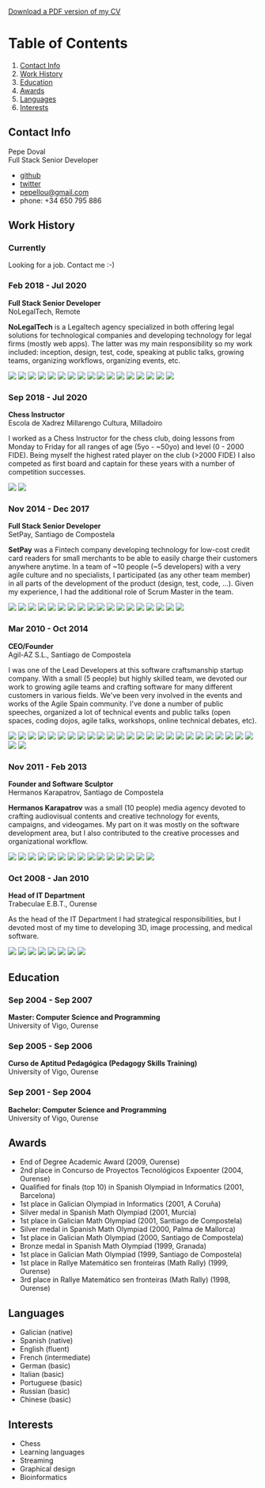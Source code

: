 [Download a PDF version of my CV](https://github.com/pepellou/pepellou/raw/master/cv.pdf)

# Table of Contents

1. [Contact Info](#contact-info)
2. [Work History](#work-history)
3. [Education](#education)
4. [Awards](#awards)
5. [Languages](#languages)
6. [Interests](#interests)


## Contact Info

Pepe Doval<br/>
Full Stack Senior Developer

 - [github](https://github.com/pepellou)
 - [twitter](https://twitter.com/pepellou)
 - [pepellou@gmail.com](mailto:pepellou@gmail.com)
 - phone: +34 650 795 886


## Work History

### Currently

Looking for a job. Contact me :-)


### Feb 2018 - Jul 2020

**Full Stack Senior Developer**<br/>
NoLegalTech, Remote

**NoLegalTech** is a Legaltech agency specialized in both offering legal solutions for 
technological companies and developing technology for legal firms (mostly web apps).
The latter was my main responsibility so my work included: inception, design, test,
code, speaking at public talks, growing teams, organizing workflows, organizing events, etc.

![](https://img.shields.io/badge/-Git-F05032?style=flat-square&logo=git&logoColor=white)
![](https://img.shields.io/badge/-Vim-F05032?style=flat-square&logo=vim&logoColor=white)
![](https://img.shields.io/badge/-JavaScript-43853d?style=flat&logo=javascript&logoColor=white)
![](https://img.shields.io/badge/-HTML5-43853d?style=flat-square&logo=html5&logoColor=white)
![](https://img.shields.io/badge/-CSS3-43853d?style=flat-square&logo=css3&logoColor=white)
![](https://img.shields.io/badge/-PHP-43853d?style=flat&logo=php&logoColor=white)
![](https://img.shields.io/badge/-Bash-43853d?style=flat&logo=gnu-bash&logoColor=white)
![](https://img.shields.io/badge/-Nodejs-46a2f1?style=flat-square&logo=Node.js&logoColor=white)
![](https://img.shields.io/badge/-Bootstrap-46a2f1?style=flat-square&logo=Bootstrap&logoColor=white)
![](https://img.shields.io/badge/-Symfony-46a2f1?style=flat&logo=symfony&logoColor=white)
![](https://img.shields.io/badge/-React-46a2f1?style=flat-square&logo=react&logoColor=white)
![](https://img.shields.io/badge/-Wordpress-46a2f1?style=flat-square&logo=wordpress&logoColor=white)
![](https://img.shields.io/badge/-PostgreSQL-13aa52?style=flat-square&logo=postgresql&logoColor=white)
![](https://img.shields.io/badge/-MySQL-13aa52?style=flat-square&logo=mysql&logoColor=white)
![](https://img.shields.io/badge/-NPM-430098?style=flat-square&logo=npm&logoColor=white)
![](https://img.shields.io/badge/-Webpack-430098?style=flat-square&logo=webpack&logoColor=white)
![](https://img.shields.io/badge/-Sass-430098?style=flat-square&logo=sass&logoColor=white)



### Sep 2018 - Jul 2020

**Chess Instructor**<br/>
Escola de Xadrez Millarengo Cultura, Milladoiro

I worked as a Chess Instructor for the chess club, doing lessons from Monday to Friday
for all ranges of age (5yo - ~50yo) and level (0 - 2000 FIDE). Being myself the highest
rated player on the club (>2000 FIDE) I also competed as first board and captain for these
years with a number of competition successes.

![](https://img.shields.io/badge/-lichess-430098)
![](https://img.shields.io/badge/-skype-430098)

### Nov 2014 - Dec 2017

**Full Stack Senior Developer**<br/>
SetPay, Santiago de Compostela

**SetPay** was a Fintech company developing technology for low-cost credit card readers
for small merchants to be able to easily charge their customers anywhere anytime.
In a team of ~10 people (~5 developers) with a very agile culture and no specialists,
I participated (as any other team member) in all parts of the development of the
product (design, test, code, ...). Given my experience, I had the additional role of
Scrum Master in the team.

![](https://img.shields.io/badge/-Git-F05032?style=flat-square&logo=git&logoColor=white)
![](https://img.shields.io/badge/-Vim-F05032?style=flat-square&logo=vim&logoColor=white)
![](https://img.shields.io/badge/-JavaScript-43853d?style=flat&logo=javascript&logoColor=white)
![](https://img.shields.io/badge/-HTML5-43853d?style=flat-square&logo=html5&logoColor=white)
![](https://img.shields.io/badge/-CSS3-43853d?style=flat-square&logo=css3&logoColor=white)
![](https://img.shields.io/badge/-Java-43853d?style=flat&logo=java&logoColor=white)
![](https://img.shields.io/badge/-PHP-43853d?style=flat&logo=php&logoColor=white)
![](https://img.shields.io/badge/-Bash-43853d?style=flat&logo=gnu-bash&logoColor=white)
![](https://img.shields.io/badge/-Nodejs-46a2f1?style=flat-square&logo=Node.js&logoColor=white)
![](https://img.shields.io/badge/-Bootstrap-46a2f1?style=flat-square&logo=Bootstrap&logoColor=white)
![](https://img.shields.io/badge/-Angular-46a2f1?style=flat-square&logo=angular&logoColor=white)
![](https://img.shields.io/badge/-Spring-46a2f1?style=flat-square&logo=spring&logoColor=white)
![](https://img.shields.io/badge/-Symfony-46a2f1?style=flat&logo=symfony&logoColor=white)
![](https://img.shields.io/badge/-PostgreSQL-13aa52?style=flat-square&logo=postgresql&logoColor=white)
![](https://img.shields.io/badge/-MySQL-13aa52?style=flat-square&logo=mysql&logoColor=white)
![](https://img.shields.io/badge/-IBM_Cloud-430098)
![](https://img.shields.io/badge/-microservices-430098)
![](https://img.shields.io/badge/-Docker-430098?style=flat-square&logo=docker&logoColor=white)

### Mar 2010 - Oct 2014

**CEO/Founder**<br/>
Agil-AZ S.L., Santiago de Compostela

I was one of the Lead Developers at this software craftsmanship startup company.
With a small (5 people) but highly skilled team, we devoted our work to growing
agile teams and crafting software for many different customers in various fields.
We've been very involved in the events and works of the Agile Spain community.
I've done a number of public speeches, organized a lot of technical events and
public talks (open spaces, coding dojos, agile talks, workshops, online technical
debates, etc).

![](https://img.shields.io/badge/-Git-F05032?style=flat-square&logo=git&logoColor=white)
![](https://img.shields.io/badge/-Vim-F05032?style=flat-square&logo=vim&logoColor=white)
![](https://img.shields.io/badge/-JavaScript-43853d?style=flat&logo=javascript&logoColor=white)
![](https://img.shields.io/badge/-HTML5-43853d?style=flat-square&logo=html5&logoColor=white)
![](https://img.shields.io/badge/-CSS3-43853d?style=flat-square&logo=css3&logoColor=white)
![](https://img.shields.io/badge/-PHP-43853d?style=flat&logo=php&logoColor=white)
![](https://img.shields.io/badge/-Java-43853d?style=flat&logo=java&logoColor=white)
![](https://img.shields.io/badge/-Bash-43853d?style=flat&logo=gnu-bash&logoColor=white)
![](https://img.shields.io/badge/-Nodejs-46a2f1?style=flat-square&logo=Node.js&logoColor=white)
![](https://img.shields.io/badge/-Bootstrap-46a2f1?style=flat-square&logo=Bootstrap&logoColor=white)
![](https://img.shields.io/badge/-Symfony-46a2f1?style=flat&logo=symfony&logoColor=white)
![](https://img.shields.io/badge/-Angular-46a2f1?style=flat-square&logo=angular&logoColor=white)
![](https://img.shields.io/badge/-Wordpress-46a2f1?style=flat-square&logo=wordpress&logoColor=white)
![](https://img.shields.io/badge/-Prestashop-46a2f1?style=flat-square&logo=prestashop&logoColor=white)
![](https://img.shields.io/badge/-Spring-46a2f1?style=flat-square&logo=spring&logoColor=white)
![](https://img.shields.io/badge/-Joomla-46a2f1?style=flat-square&logo=joomla&logoColor=white)
![](https://img.shields.io/badge/-Play_Framework-46a2f1?style=flat-square&logo=play&logoColor=white)
![](https://img.shields.io/badge/-MongoDB-13aa52?style=flat-square&logo=mongodb&logoColor=white)
![](https://img.shields.io/badge/-PostgreSQL-13aa52?style=flat-square&logo=postgresql&logoColor=white)
![](https://img.shields.io/badge/-MySQL-13aa52?style=flat-square&logo=mysql&logoColor=white)
![](https://img.shields.io/badge/-redis-13aa52?style=flat-square&logo=redis&logoColor=white)
![](https://img.shields.io/badge/-NPM-430098?style=flat-square&logo=npm&logoColor=white)
![](https://img.shields.io/badge/-Webpack-430098?style=flat-square&logo=webpack&logoColor=white)
![](https://img.shields.io/badge/-Sass-430098?style=flat-square&logo=sass&logoColor=white)
![](https://img.shields.io/badge/-Styled_Components-430098?style=flat-square&logo=styled-components&logoColor=white)
![](https://img.shields.io/badge/-Docker-430098?style=flat-square&logo=docker&logoColor=white)
![](https://img.shields.io/badge/-OpenGL-F9A03C?style=flat-square&logo=opengl&logoColor=white)

### Nov 2011 - Feb 2013

**Founder and Software Sculptor**<br/>
Hermanos Karapatrov, Santiago de Compostela

**Hermanos Karapatrov** was a small (10 people) media agency devoted to crafting
audiovisual contents and creative technology for events, campaigns, and 
videogames. My part on it was mostly on the software development area, but I
also contributed to the creative processes and organizational workflow.

![](https://img.shields.io/badge/-Git-F05032?style=flat-square&logo=git&logoColor=white)
![](https://img.shields.io/badge/-Vim-F05032?style=flat-square&logo=vim&logoColor=white)
![](https://img.shields.io/badge/-JavaScript-43853d?style=flat&logo=javascript&logoColor=white)
![](https://img.shields.io/badge/-HTML5-43853d?style=flat-square&logo=html5&logoColor=white)
![](https://img.shields.io/badge/-CSS3-43853d?style=flat-square&logo=css3&logoColor=white)
![](https://img.shields.io/badge/-PHP-43853d?style=flat&logo=php&logoColor=white)
![](https://img.shields.io/badge/-C++-43853d?style=flat&logo=c++&logoColor=white)
![](https://img.shields.io/badge/-Bash-43853d?style=flat&logo=gnu-bash&logoColor=white)
![](https://img.shields.io/badge/-Nodejs-46a2f1?style=flat-square&logo=Node.js&logoColor=white)
![](https://img.shields.io/badge/-Bootstrap-46a2f1?style=flat-square&logo=Bootstrap&logoColor=white)
![](https://img.shields.io/badge/-Wordpress-46a2f1?style=flat-square&logo=wordpress&logoColor=white)
![](https://img.shields.io/badge/-OpenCV-46a2f1?style=flat-square&logo=opencv&logoColor=white)
![](https://img.shields.io/badge/-MySQL-13aa52?style=flat-square&logo=mysql&logoColor=white)
![](https://img.shields.io/badge/-NPM-430098?style=flat-square&logo=npm&logoColor=white)
![](https://img.shields.io/badge/-OpenGL-F9A03C?style=flat-square&logo=opengl&logoColor=white)


### Oct 2008 - Jan 2010

**Head of IT Department**<br/>
Trabeculae E.B.T., Ourense

As the head of the IT Department I had strategical responsibilities, but I devoted
most of my time to developing 3D, image processing, and medical software.

![](https://img.shields.io/badge/-Git-F05032?style=flat-square&logo=git&logoColor=white)
![](https://img.shields.io/badge/-Vim-F05032?style=flat-square&logo=vim&logoColor=white)
![](https://img.shields.io/badge/-Java-43853d?style=flat&logo=java&logoColor=white)
![](https://img.shields.io/badge/-JavaScript-43853d?style=flat&logo=javascript&logoColor=white)
![](https://img.shields.io/badge/-PHP-43853d?style=flat&logo=php&logoColor=white)
![](https://img.shields.io/badge/-MySQL-13aa52?style=flat-square&logo=mysql&logoColor=white)
![](https://img.shields.io/badge/-DICOM-430098)
![](https://img.shields.io/badge/-3D_Modeling-430098)


## Education

### Sep 2004 - Sep 2007

**Master: Computer Science and Programming**<br/>
University of Vigo, Ourense

### Sep 2005 - Sep 2006

**Curso de Aptitud Pedagógica (Pedagogy Skills Training)**<br/>
University of Vigo, Ourense

### Sep 2001 - Sep 2004

**Bachelor: Computer Science and Programming**<br/>
University of Vigo, Ourense


## Awards

 - End of Degree Academic Award (2009, Ourense)
 - 2nd place in Concurso de Proyectos Tecnológicos Expoenter (2004, Ourense)
 - Qualified for finals (top 10) in Spanish Olympiad in Informatics (2001, Barcelona)
 - 1st place in Galician Olympiad in Informatics (2001, A Coruña)
 - Silver medal in Spanish Math Olympiad (2001, Murcia)
 - 1st place in Galician Math Olympiad (2001, Santiago de Compostela)
 - Silver medal in Spanish Math Olympiad (2000, Palma de Mallorca)
 - 1st place in Galician Math Olympiad (2000, Santiago de Compostela)
 - Bronze medal in Spanish Math Olympiad (1999, Granada)
 - 1st place in Galician Math Olympiad (1999, Santiago de Compostela)
 - 1st place in Rallye Matemático sen fronteiras (Math Rally) (1999, Ourense)
 - 3rd place in Rallye Matemático sen fronteiras (Math Rally) (1998, Ourense)


## Languages

 - Galician (native)
 - Spanish (native)
 - English (fluent)
 - French (intermediate)
 - German (basic)
 - Italian (basic)
 - Portuguese (basic)
 - Russian (basic)
 - Chinese (basic)


## Interests

 - Chess
 - Learning languages
 - Streaming
 - Graphical design
 - Bioinformatics
